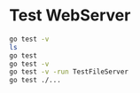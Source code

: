 # Test WebServer 
 ```bash
go test -v
ls
go test
go test -v
go test -v -run TestFileServer
go test ./...
```
